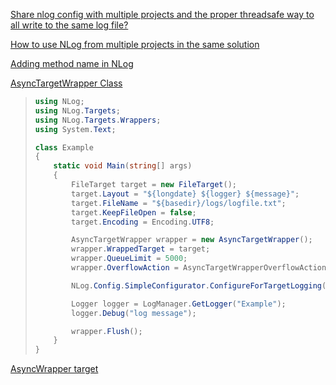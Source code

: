 [Share nlog config with multiple projects and the proper threadsafe way to all write to the same log file?](https://stackoverflow.com/questions/13854426/share-nlog-config-with-multiple-projects-and-the-proper-threadsafe-way-to-all-wr)

[How to use NLog from multiple projects in the same solution](https://stackoverflow.com/questions/29188721/how-to-use-nlog-from-multiple-projects-in-the-same-solution)

[Adding method name in NLog](https://stackoverflow.com/questions/21949078/adding-method-name-in-nlog)

[AsyncTargetWrapper Class](https://nlog-project.org/documentation/v2.0.1/html/T_NLog_Targets_Wrappers_AsyncTargetWrapper.htm#:~:text=You%20should%20wrap%20targets%20that%20spend%20a%20non-trivial,to%20the%20%3Ctargets%2F%3E%20element%20in%20the%20configuration%20file.)

> ```c#
> using NLog;
> using NLog.Targets;
> using NLog.Targets.Wrappers;
> using System.Text;
> 
> class Example
> {
>     static void Main(string[] args)
>     {
>         FileTarget target = new FileTarget();
>         target.Layout = "${longdate} ${logger} ${message}";
>         target.FileName = "${basedir}/logs/logfile.txt";
>         target.KeepFileOpen = false;
>         target.Encoding = Encoding.UTF8;
> 
>         AsyncTargetWrapper wrapper = new AsyncTargetWrapper();
>         wrapper.WrappedTarget = target;
>         wrapper.QueueLimit = 5000;
>         wrapper.OverflowAction = AsyncTargetWrapperOverflowAction.Discard;
> 
>         NLog.Config.SimpleConfigurator.ConfigureForTargetLogging(wrapper, LogLevel.Debug);
> 
>         Logger logger = LogManager.GetLogger("Example");
>         logger.Debug("log message");
> 
>         wrapper.Flush();
>     }
> }
> ```

[AsyncWrapper target](https://github.com/nlog/NLog/wiki/AsyncWrapper-target)

